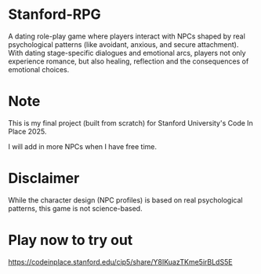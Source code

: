# Stanford-RPG
A dating role-play game where players interact with NPCs shaped by real psychological patterns (like avoidant, anxious, and secure attachment). With dating stage-specific dialogues and emotional arcs, players not only experience romance, but also healing, reflection and the consequences of emotional choices.

# Note
This is my final project (built from scratch) for Stanford University's Code In Place 2025.

I will add in more NPCs when I have free time. 

# Disclaimer
While the character design (NPC profiles) is based on real psychological patterns, this game is not science-based. 

# Play now to try out

https://codeinplace.stanford.edu/cip5/share/Y8IKuazTKme5irBLdS5E